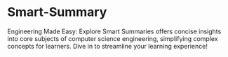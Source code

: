 # Smart-Summary
Engineering Made Easy: Explore Smart Summaries offers concise insights into core subjects of computer science engineering, simplifying complex concepts for learners. Dive in to streamline your learning experience!
